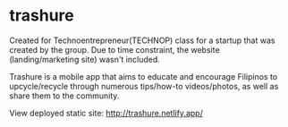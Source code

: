 # trashure
Created for Technoentrepreneur(TECHNOP) class for a startup that was created by the group. Due to time constraint, the website (landing/marketing site) wasn't included. 

Trashure is a mobile app that aims to educate and encourage Filipinos to upcycle/recycle through numerous tips/how-to videos/photos, as well as share them to the community. 

View deployed static site: http://trashure.netlify.app/
